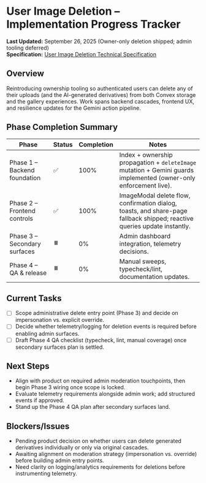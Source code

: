 # User Image Deletion – Implementation Progress Tracker

**Last Updated:** September 26, 2025 (Owner-only deletion shipped; admin tooling deferred)  
**Specification:** [User Image Deletion Technical Specification](./user-image-deletion-spec.md)

## Overview

Reintroducing ownership tooling so authenticated users can delete any of their uploads (and the AI-generated derivatives) from both Convex storage and the gallery experiences. Work spans backend cascades, frontend UX, and resilience updates for the Gemini action pipeline.

## Phase Completion Summary

| Phase                        | Status | Completion | Notes                                                                                            |
| ---------------------------- | ------ | ---------- | ------------------------------------------------------------------------------------------------ |
| Phase 1 – Backend foundation | ✅     | 100%       | Index + ownership propagation + `deleteImage` mutation + Gemini guards implemented (owner-only enforcement live). |
| Phase 2 – Frontend controls  | ✅     | 100%       | ImageModal delete flow, confirmation dialog, toasts, and share-page fallback shipped; reactive queries update instantly. |
| Phase 3 – Secondary surfaces | ⏸️     | 0%         | Admin dashboard integration, telemetry decisions.                                                |
| Phase 4 – QA & release       | ⏸️     | 0%         | Manual sweeps, typecheck/lint, documentation updates.                                            |

## Current Tasks

- [ ] Scope administrative delete entry point (Phase 3) and decide on impersonation vs. explicit override.
- [ ] Decide whether telemetry/logging for deletion events is required before enabling admin surfaces.
- [ ] Draft Phase 4 QA checklist (typecheck, lint, manual coverage) once secondary surfaces plan is settled.

## Next Steps

- Align with product on required admin moderation touchpoints, then begin Phase 3 wiring once scope is locked.
- Evaluate telemetry requirements alongside admin work; add structured events if approved.
- Stand up the Phase 4 QA plan after secondary surfaces land.

## Blockers/Issues

- Pending product decision on whether users can delete generated derivatives individually or only via original cascades.
- Awaiting alignment on moderation strategy (impersonation vs. override) before building admin entry points.
- Need clarity on logging/analytics requirements for deletions before instrumenting telemetry.
